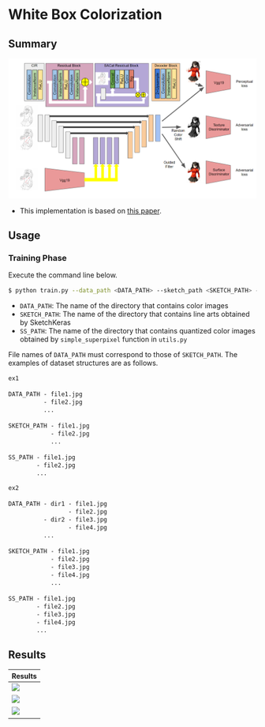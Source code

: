 # White Box Colorization

## Summary
![](./data/system.png)

- This implementation is based on [this paper](https://openaccess.thecvf.com/content_CVPR_2020/papers/Wang_Learning_to_Cartoonize_Using_White-Box_Cartoon_Representations_CVPR_2020_paper.pdf).

## Usage

### Training Phase
Execute the command line below.

```bash
$ python train.py --data_path <DATA_PATH> --sketch_path <SKETCH_PATH> --ss_path <SS_PATH>
```
- `DATA_PATH`: The name of the directory that contains color images
- `SKETCH_PATH`: The name of the directory that contains line arts obtained by SketchKeras
- `SS_PATH`: The name of the directory that contains quantized color images obtained by `simple_superpixel` function in `utils.py`

File names of `DATA_PATH` must correspond to those of `SKETCH_PATH`. The examples of dataset structures are as follows.

```
ex1

DATA_PATH - file1.jpg
          - file2.jpg
          ...

SKETCH_PATH - file1.jpg
            - file2.jpg
            ...

SS_PATH - file1.jpg
        - file2.jpg
        ...
```

```
ex2

DATA_PATH - dir1 - file1.jpg
                 - file2.jpg
          - dir2 - file3.jpg
                 - file4.jpg
          ...
          
SKETCH_PATH - file1.jpg
            - file2.jpg
            - file3.jpg
            - file4.jpg
            ...

SS_PATH - file1.jpg
        - file2.jpg
        - file3.jpg
        - file4.jpg
        ...
```

## Results

| Results |
| ---- |
| ![](./data/result1.png) |
| ![](./data/result2.png) |
| ![](./data/ablation.png) |
